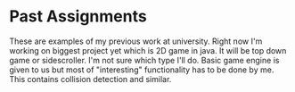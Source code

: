 # Past Assignments
These are examples of my previous work at university.
Right now I'm working on biggest project yet which is 2D game in java. It will be top down game or sidescroller.
I'm not sure which type I'll do. Basic game engine is given to us but most of "interesting" functionality has to be done by me.
This contains collision detection and similar.
